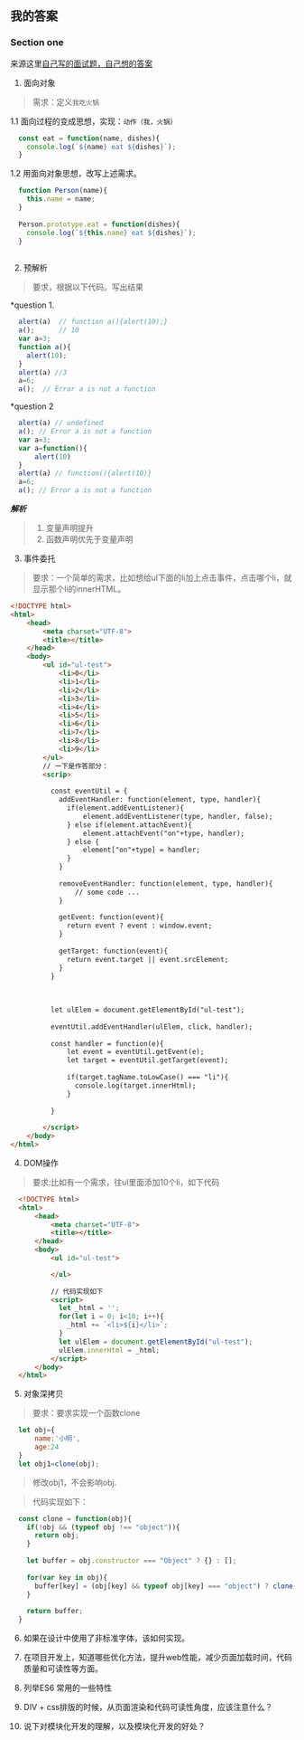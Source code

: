 ## 我的答案

### Section one
来源这里[自己写的面试题，自己想的答案](https://segmentfault.com/a/1190000014028922)

1. 面向对象

> 需求：定义`我吃火锅`

1.1 面向过程的变成思想，实现：`动作（我，火锅）`
```javascript
  const eat = function(name, dishes){
    console.log(`${name} eat ${dishes}`);
  }
```

1.2 用面向对象思想，改写上述需求。

```javascript
  function Person(name){
    this.name = name;
  }
  
  Person.prototype.eat = function(dishes){
    console.log(`${this.name} eat ${dishes}`);
  }
  
```

2. 预解析

> 要求，根据以下代码。写出结果

*question 1.

```javascript
  alert(a)  // function a(){alert(10);}
  a();      // 10
  var a=3;
  function a(){
    alert(10);
  }   
  alert(a) //3
  a=6;
  a();  // Error a is not a function
```

*question 2

```javascript
  alert(a) // undefined
  a(); // Error a is not a function
  var a=3; 
  var a=function(){
      alert(10)
  }   
  alert(a) // function(){alert(10)}
  a=6;
  a(); // Error a is not a function
```
***解析***
> 1. 变量声明提升
> 2. 函数声明优先于变量声明


3. 事件委托

> 要求：一个简单的需求，比如想给ul下面的li加上点击事件，点击哪个li，就显示那个li的innerHTML。

```html
<!DOCTYPE html>
<html>
    <head>
        <meta charset="UTF-8">
        <title></title>
    </head>
    <body>
        <ul id="ul-test">
            <li>0</li>
            <li>1</li>
            <li>2</li>
            <li>3</li>
            <li>4</li>
            <li>5</li>
            <li>6</li>
            <li>7</li>
            <li>8</li>
            <li>9</li>
        </ul>
        // 一下是作答部分：
        <scrip>
          
          const eventUtil = {
            addEventHandler: function(element, type, handler){
              if(element.addEventListener){
                  element.addEventListener(type, handler, false);
              } else if(element.attachEvent){
                  element.attachEvent("on"+type, handler);
              } else {
                  element["on"+type] = handler;
              }
            }
  
            removeEventHandler: function(element, type, handler){
                // some code ...
            }
  
            getEvent: function(event){
              return event ? event : window.event;
            }
  
            getTarget: function(event){
              return event.target || event.srcElement;
            }
          }
          
  
  
          let ulElem = document.getElementById("ul-test");
          
          eventUtil.addEventHandler(ulElem, click, handler);
  
          const handler = function(e){
              let event = eventUtil.getEvent(e);
              let target = eventUtil.getTarget(event);
  
              if(target.tagName.toLowCase() === "li"){
                console.log(target.innerHtml);
              }            
    
          }
 
        </script> 
    </body>
</html>

```

4. DOM操作

> 要求:比如有一个需求，往ul里面添加10个li，如下代码

```html
  <!DOCTYPE html>
  <html>
      <head>
          <meta charset="UTF-8">
          <title></title>
      </head>
      <body>
          <ul id="ul-test">

          </ul>
  
          // 代码实现如下
          <script>
            let _html = '';
            for(let i = 0; i<10; i++){
              _html += `<li>${i}</li>`;                     
            }
            let ulElem = document.getElementById("ul-test");
            ulElem.innerHtml = _html;
          </script>
      </body>
  </html>
```

5. 对象深拷贝
> 要求：要求实现一个函数clone
```javascript
  let obj={
      name:'小明',
      age:24
  }
  let obj1=clone(obj);

```
> 修改obj1，不会影响obj.

> 代码实现如下：
```javascript
  const clone = function(obj){
    if(!obj && (typeof obj !== "object")){
      return obj;
    }
    
    let buffer = obj.constructor === "Object" ? {} : [];
    
    for(var key in obj){
      buffer[key] = (obj[key] && typeof obj[key] === "object") ? clone(obj[key]) : obj[key];
    }
    
    return buffer;
  }


```



6. 如果在设计中使用了非标准字体，该如何实现。

7. 在项目开发上，知道哪些优化方法，提升web性能，减少页面加载时间，代码质量和可读性等方面。

8. 列举ES6 常用的一些特性

9. DIV + css排版的时候，从页面渲染和代码可读性角度，应该注意什么？

10. 说下对模块化开发的理解，以及模块化开发的好处？

